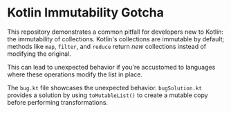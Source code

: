 # Kotlin Immutability Gotcha

This repository demonstrates a common pitfall for developers new to Kotlin: the immutability of collections.  Kotlin's collections are immutable by default; methods like `map`, `filter`, and `reduce` return *new* collections instead of modifying the original.

This can lead to unexpected behavior if you're accustomed to languages where these operations modify the list in place.

The `bug.kt` file showcases the unexpected behavior.  `bugSolution.kt` provides a solution by using `toMutableList()` to create a mutable copy before performing transformations.